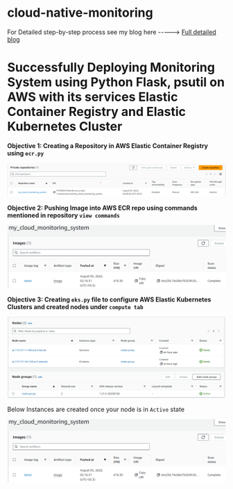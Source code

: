 # cloud-native-monitoring

For Detailed step-by-step process see my blog here -----> [Full detailed blog](https://legiondev.hashnode.dev/deploy-cloud-native-monitoring-application-on-kubernetes)

# Successfully Deploying Monitoring System using Python Flask, psutil on AWS with its services Elastic Container Registry and Elastic Kubernetes Cluster


**Objective 1: Creating a Repository in AWS Elastic Container Registry using `ecr.py`** 

![AWS Elastic Container Registry by running python3 ecr.py](https://github.com/Jatinkc/cloud-native-monitoring/blob/main/my%20repo.png)

**Objective 2: Pushing Image into AWS ECR repo using commands mentioned in repository `view commands`** 

![Pushed Image using commands given in AWS ECR ](https://github.com/Jatinkc/cloud-native-monitoring/blob/main/image.png)

**Objective 3: Creating `eks.py` file to configure AWS Elastic Kubernetes Clusters and created nodes under `compute tab`** 

![AWS Elastic Kubernetes Clusters by running python3 eks.py](https://github.com/Jatinkc/cloud-native-monitoring/blob/main/nodes.png)

Below Instances are created once your node is in `Active` state

![Instances](https://github.com/Jatinkc/cloud-native-monitoring/blob/main/image.png)





